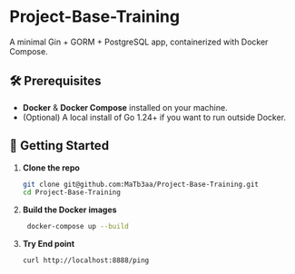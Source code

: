 # Project-Base-Training

A minimal Gin + GORM + PostgreSQL app, containerized with Docker Compose.

## 🛠️ Prerequisites

- **Docker** & **Docker Compose** installed on your machine.
- (Optional) A local install of Go 1.24+ if you want to run outside Docker.

## 🚀 Getting Started

1. **Clone the repo**  
   ```bash
   git clone git@github.com:MaTb3aa/Project-Base-Training.git
   cd Project-Base-Training
   ```
2. **Build the Docker images**  
   ```bash
    docker-compose up --build
    ```
   
3. **Try End point**
   ```bash
   curl http://localhost:8888/ping 
   ```
